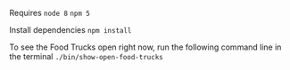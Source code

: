Requires
`node 8`
`npm 5`

Install dependencies
`npm install`

To see the Food Trucks open right now, run the following command line in the terminal
`./bin/show-open-food-trucks`
